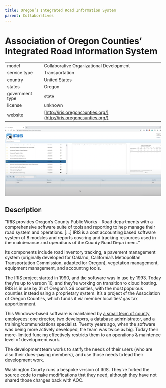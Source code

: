 ```yaml
---
title: Oregon’s Integrated Road Information System
parent: Collaboratives
---
```


# Association of Oregon Counties’ Integrated Road Information System

|                   |                                          |
|:------------------|:-----------------------------------------|
| model             | Collaborative Organizational Development
| service type      | Transportation
| country           | United States
| states            | Oregon
| government type   | state
| license           | unknown
| website           | [http://iris.oregoncounties.org/](http://iris.oregoncounties.org/)

![iris screenshot](images/iris.png)

## Description
"IRIS provides Oregon’s County Public Works - Road departments with a comprehensive software suite of tools and reporting to help manage their road system and operations. [...] IRIS is a cost accounting based software system of 8 modules and reports covering and tracking resources used in the maintenance and operations of the County Road Department.”

Its components include road inventory tracking, a pavement management system (originally developed for Oakland, California’s Metropolitan Transportation Commission, adapted for Oregon), vegetation management, equipment management, and accounting tools.

The IRIS project started in 1990, and the software was in use by 1993. Today they’re up to version 10, and they’re working on transition to cloud hosting. IRIS is in use by 31 of Oregon’s 36 counties, with the most populous counties instead using a proprietary system. It’s a project of the Association of Oregon Counties, which funds it via member localities’ gas tax apportionment.

This Windows-based software is maintained by [a small team of county employees](http://oregoncounties.org/oaces-directory-welcome/about-us/): one director, two developers, a database administrator, and a training/communciations specialist. Twenty years ago, when the software was being more actively developed, the team was twice as big. Today their more-limited funding effectively restricts them to an operations & maintence level of development work.

The development team works to satify the needs of their users (who are also their dues-paying members), and use those needs to lead their development work.

Washington County runs a bespoke version of IRIS. They’ve forked the source code to make modifications that they need, although they have not shared those changes back with AOC.
